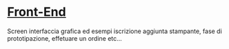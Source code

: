 # [Front-End](https://github.com/Air-Factories-2-0/af2-frontend)

Screen interfaccia grafica ed esempi iscrizione aggiunta stampante, fase di prototipazione, effetuare un ordine etc...
